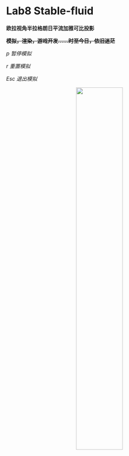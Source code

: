 # Lab8 Stable-fluid

**欧拉视角半拉格朗日平流加雅可比投影**

**~~模拟，渲染，游戏开发......时至今日，依旧迷茫~~**

*p 暂停模拟*

*r 重置模拟*

*Esc 退出模拟*

<div align=center>
<img src="https://github.com/1242857339/Taichi-simulation/blob/main/Lab8%20Stable-fluid/show.png" width = "50%" height = "50%" />
</div> 
